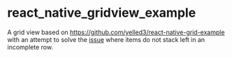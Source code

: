 # react_native_gridview_example

A grid view based on https://github.com/yelled3/react-native-grid-example with an attempt to solve the [issue](https://github.com/yelled3/react-native-grid-example/issues/3)
where items do not stack left in an incomplete row.
